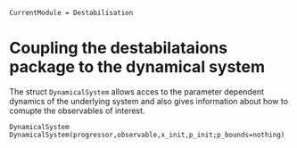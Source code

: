 ```@meta
CurrentModule = Destabilisation
```

# Coupling the destabilataions package to the dynamical system

The struct `DynamicalSystem` allows acces to the parameter dependent dynamics of the underlying system and also gives information about how to comupte the observables of interest.

```@docs
DynamicalSystem
DynamicalSystem(progressor,observable,x_init,p_init;p_bounds=nothing)
```